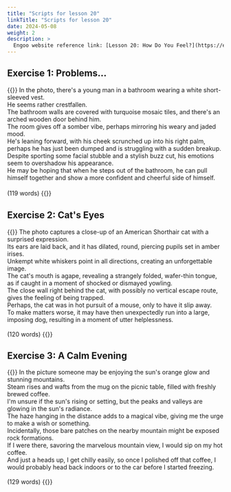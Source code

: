 ```yaml
---
title: "Scripts for lesson 20"
linkTitle: "Scripts for lesson 20"
date: 2024-05-08
weight: 2
description: >
  Engoo website reference link: [Lesson 20: How Do You Feel?](https://engoo.com/app/lessons/describing-pictures-intermediate-describing-pictures-how-do-you-feel/c2mpLkbVEeeVnG9gqdbGkQ?category_id=P_HriMOnEeifo0O-yMP42w&course_id=ZZasjsOnEeiHZVOMC0VfdA)
---
```


## Exercise 1: Problems...

{{<card header="**Script**">}}
In the photo, there's a young man in a bathroom wearing a white short-sleeved vest. <br/>
He seems rather crestfallen. <br/>
The bathroom walls are covered with turquoise mosaic tiles, and there's an arched wooden door behind him. <br/>
The room gives off a somber vibe, perhaps mirroring his weary and jaded mood. <br/>
He's leaning forward, with his cheek scrunched up into his right palm, perhaps he has just been dumped and is struggling with a sudden breakup. <br/>
Despite sporting some facial stubble and a stylish buzz cut, his emotions seem to overshadow his appearance. <br/>
He may be hoping that when he steps out of the bathroom, he can pull himself together and show a more confident and cheerful side of himself.<br/>
<br/>
(119 words)
{{</card>}}
　

## Exercise 2: Cat's Eyes

{{<card header="**Script**">}}
The photo captures a close-up of an American Shorthair cat with a surprised expression. <br/>
Its ears are laid back, and it has dilated, round, piercing pupils set in amber irises. <br/>
Unkempt white whiskers point in all directions, creating an unforgettable image. <br/>
The cat's mouth is agape, revealing a strangely folded, wafer-thin tongue, as if caught in a moment of shocked or dismayed yowling. <br/>
The close wall right behind the cat, with possibly no vertical escape route, gives the feeling of being trapped. <br/>
Perhaps, the cat was in hot pursuit of a mouse, only to have it slip away. <br/>
To make matters worse, it may have then unexpectedly run into a large, imposing dog, resulting in a moment of utter helplessness.<br/>
<br/>
(120 words)
{{</card>}}

## Exercise 3: A Calm Evening

{{<card header="**Script**">}}
In the picture someone may be enjoying the sun's orange glow and stunning mountains.<br/>
Steam rises and wafts from the mug on the picnic table, filled with freshly brewed coffee.<br/>
I'm unsure if the sun's rising or setting, but the peaks and valleys are glowing in the sun's radiance.<br/>
The haze hanging in the distance adds to a magical vibe, giving me the urge to make a wish or something. <br/>
Incidentally, those bare patches on the nearby mountain might be exposed rock formations. <br/>
If I were there, savoring the marvelous mountain view, I would sip on my hot coffee. <br/>
And just a heads up, I get chilly easily, so once I polished off that coffee, I would probably head back indoors or to the car before I started freezing.<br/>
<br/>
(129 words)
{{</card>}}
